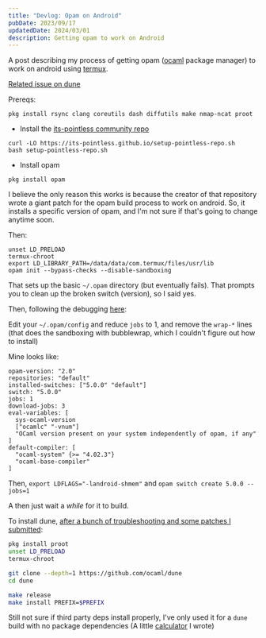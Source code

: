 ```yaml
---
title: "Devlog: Opam on Android"
pubDate: 2023/09/17
updatedDate: 2024/03/01
description: Getting opam to work on Android
---
```


A post describing my process of getting opam ([ocaml](https://ocaml.org/) package manager) to work on android using [termux](https://termux.dev/en).

[Related issue on dune](https://github.com/ocaml/dune/issues/8676)

Prereqs:

```
pkg install rsync clang coreutils dash diffutils make nmap-ncat proot
```

- Install the [its-pointless community repo](https://wiki.termux.com/wiki/Package_Management)

```
curl -LO https://its-pointless.github.io/setup-pointless-repo.sh
bash setup-pointless-repo.sh
```

- Install opam

```
pkg install opam
```

I believe the only reason this works is because the creator of that repository wrote a giant patch for the opam build process to work on android. So, it installs a specific version of opam, and I'm not sure if that's going to change anytime soon.

Then:

```
unset LD_PRELOAD
termux-chroot
export LD_LIBRARY_PATH=/data/data/com.termux/files/usr/lib
opam init --bypass-checks --disable-sandboxing
```

That sets up the basic `~/.opam` directory (but eventually fails). That prompts you to clean up the broken switch (version), so I said yes.

Then, following the debugging [here](https://github.com/ocaml/opam-repository/issues/22748):

Edit your `~/.opam/config` and reduce `jobs` to 1, and remove the `wrap-*` lines (that does the sandboxing with bubblewrap, which I couldn't figure out how to install)

Mine looks like:

```
opam-version: "2.0"
repositories: "default"
installed-switches: ["5.0.0" "default"]
switch: "5.0.0"
jobs: 1
download-jobs: 3
eval-variables: [
  sys-ocaml-version
  ["ocamlc" "-vnum"]
  "OCaml version present on your system independently of opam, if any"
]
default-compiler: [
  "ocaml-system" {>= "4.02.3"}
  "ocaml-base-compiler"
]
```

Then, `export LDFLAGS="-landroid-shmem"` and `opam switch create 5.0.0 --jobs=1`

A then just wait a *while* for it to build.

To install dune, [after a bunch of troubleshooting and some patches I submitted](https://github.com/ocaml/dune/issues/8676):

```sh
pkg install proot
unset LD_PRELOAD
termux-chroot

git clone --depth=1 https://github.com/ocaml/dune
cd dune

make release
make install PREFIX=$PREFIX
```

Still not sure if third party deps install properly, I've only used it for a `dune` build with no package dependencies (A little [calculator](https://github.com/seanbreckenridge/calc_ans) I wrote)
